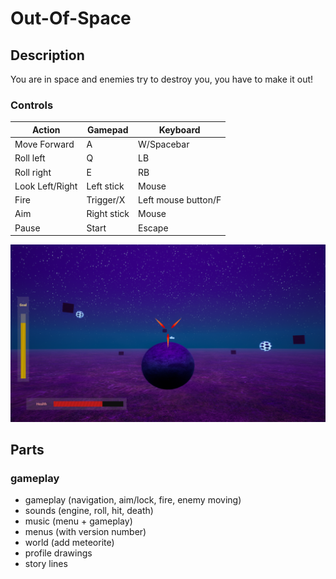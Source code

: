 # Out-Of-Space

## Description

You are in space and enemies try to destroy you, you have to make it out!

### Controls

|Action|Gamepad|Keyboard|
|---|---|---|
|Move Forward|A|W/Spacebar|
|Roll left|Q|LB|
|Roll right|E|RB|
|Look Left/Right|Left stick|Mouse|
|Fire|Trigger/X|Left mouse button/F|
|Aim|Right stick|Mouse|
|Pause|Start|Escape|

![Screen](Screenshots/Screen_02.PNG)

## Parts

### gameplay
- gameplay (navigation, aim/lock, fire, enemy moving)
- sounds (engine, roll, hit, death)
- music (menu + gameplay)
- menus (with version number)
- world (add meteorite)
- profile drawings
- story lines
